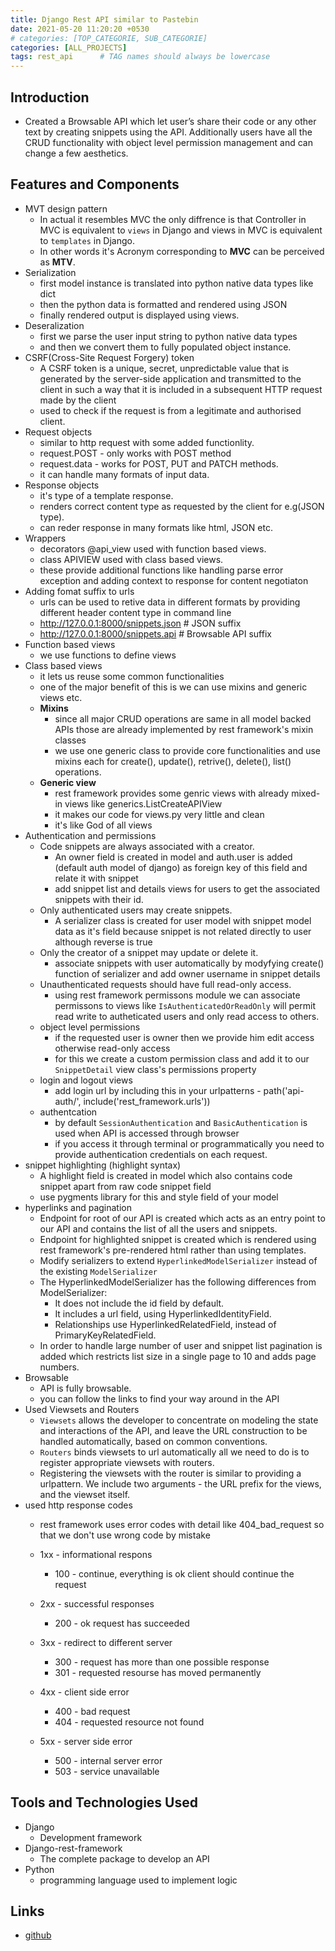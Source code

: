 ```yaml
---
title: Django Rest API similar to Pastebin
date: 2021-05-20 11:20:20 +0530
# categories: [TOP_CATEGORIE, SUB_CATEGORIE]
categories: [ALL_PROJECTS]
tags: rest_api      # TAG names should always be lowercase
---
```



## Introduction

- Created a Browsable API which let user’s share their code or any other text by creating snippets using the API. Additionally users have all the CRUD functionality with object level permission management and can change a few aesthetics.

## Features and Components

- MVT design pattern
    - In actual it resembles MVC the only diffrence is that Controller in MVC is equivalent to `views` in Django and views in MVC is equivalent to `templates` in Django.
    - In other words it's Acronym corresponding to **MVC** can be perceived as **MTV**.
- Serialization
    - first model instance is translated into python native data types like dict 
    - then the python data is formatted and rendered using JSON
    - finally rendered output is displayed using views.
- Deseralization
    - first we parse the user input string to python native data types
    - and then we convert them to fully populated object instance.
- CSRF(Cross-Site Request Forgery) token
    - A CSRF token is a unique, secret, unpredictable value that is generated by the server-side application and transmitted to the client in such a way that it is included in a subsequent HTTP request made by the client
    - used to check if the request is from a legitimate and authorised client.
- Request objects
    - similar to http request with some added functionlity.
    - request.POST - only works with POST method
    - request.data - works for POST, PUT and PATCH methods.
    - it can handle many formats of input data.
- Response objects
    - it's type of a template response.
    - renders correct content type as requested by the client for e.g(JSON type).
    - can reder response in many formats like html, JSON etc.
- Wrappers
    - decorators @api_view used with function based views.
    - class APIVIEW used with class based views.
    - these provide additional functions like handling parse error exception and adding context to response for content negotiaton
- Adding fomat suffix to urls
    - urls can be used to retive data in different formats by providing different header content type in command line
    - http://127.0.0.1:8000/snippets.json  # JSON suffix
    - http://127.0.0.1:8000/snippets.api   # Browsable API suffix
- Function based views
    - we use functions to define views
- Class based views
    - it lets us reuse some common functionalities
    - one of the major benefit of this is we can use mixins and generic views etc.
    - **Mixins**
        - since all major CRUD  operations are same in all model backed APIs those are already implemented by rest framework's mixin classes
        - we use one generic class to provide core functionalities and use mixins each for create(), update(), retrive(), delete(), list() operations.
    - **Generic view**
        - rest framework provides some genric views with already mixed-in views like generics.ListCreateAPIView
        - it makes our code for views.py very little and clean
        - it's like God of all views
- Authentication and permissions
    - Code snippets are always associated with a creator.
        - An owner field is created in model and auth.user is added (default auth model of django) as foreign key of this field and relate it with snippet
        - add snippet list and details views for users to get the associated snippets with their id.
    - Only authenticated users may create snippets.
        - A serializer class is created for user model with snippet model data as it's field because snippet is not related directly to user although reverse is true
    - Only the creator of a snippet may update or delete it.
        - associate snippets with user automatically by modyfying create() function of serializer and add owner username in snippet details
    - Unauthenticated requests should have full read-only access. 
        - using rest framework permissons module we can associate permissons to views like `IsAuthenticatedOrReadOnly` will permit read write to autheticated users and only read access to others.
    - object level permissions 
        - if the requested user is owner then we provide him edit access otherwise read-only access
        - for this we create a custom permission class and add it to our `SnippetDetail` view class's permissions property
    - login and logout views
        - add login url by including this in your urlpatterns - path('api-auth/', include('rest_framework.urls'))
    - authentcation
        - by default `SessionAuthentication` and `BasicAuthentication` is used when API is accessed through browser
        - if you access it through terminal or programmatically you need to provide authentication credentials on each request.
- snippet highlighting (highlight syntax)
    - A highlight field is created in model which also contains code snippet apart from raw code snippet field
    - use pygments library for this and style field of your model
- hyperlinks and pagination
    - Endpoint for root of our API is created which acts as an entry point to our API and contains the list of all the users and snippets.
    - Endpoint for highlighted snippet is created which is rendered using rest framework's pre-rendered html rather than using templates.
    -  Modify serializers to extend `HyperlinkedModelSerializer` instead of the existing `ModelSerializer`
    - The HyperlinkedModelSerializer has the following differences from ModelSerializer:
        - It does not include the id field by default.
        - It includes a url field, using HyperlinkedIdentityField.
        - Relationships use HyperlinkedRelatedField, instead of PrimaryKeyRelatedField.
    - In order to handle large number of user and snippet list pagination is added which restricts list size in a single page to 10 and adds page numbers.
- Browsable
    - API is fully browsable.
    - you can follow the links to find your way around in the API
- Used Viewsets and Routers
    - `Viewsets` allows the developer to concentrate on modeling the state and interactions of the API, and leave the URL construction to be handled automatically, based on common conventions.
    - `Routers` binds viewsets to url automatically all we need to do is to register appropriate viewsets with routers.
    - Registering the viewsets with the router is similar to providing a urlpattern. We include two arguments - the URL prefix for the views, and the viewset itself.
- used http response codes 
    - rest framework uses error codes with detail like  404_bad_request so that we don't use wrong code by mistake

    - 1xx - informational respons 
        - 100 - continue, everything is ok client should continue the request
    - 2xx - successful responses
        - 200 - ok request has succeeded
    - 3xx - redirect to different server
        - 300 - request has more than one possible response
        - 301 - requested resourse has moved permanently 
    - 4xx - client side error
        - 400 - bad request
        - 404 - requested resource not found
    - 5xx - server side error
        - 500 - internal server error
        - 503 - service unavailable


## Tools and Technologies Used
* Django
    * Development framework
* Django-rest-framework
    * The complete package to develop an API
* Python
    * programming language used to implement logic

## Links
* [github](https://github.com/shivam6522/Nodejs-authentication-system)
